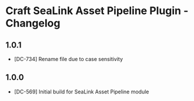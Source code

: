 # Craft SeaLink Asset Pipeline Plugin - Changelog

## 1.0.1

* [DC-734] Rename file due to case sensitivity

## 1.0.0

* [DC-569] Initial build for SeaLink Asset Pipeline module
